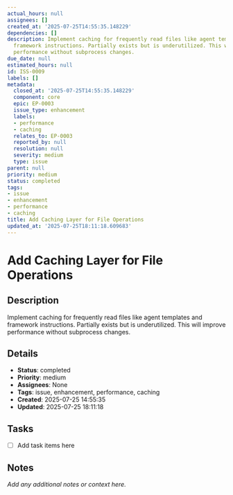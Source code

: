 ```yaml
---
actual_hours: null
assignees: []
created_at: '2025-07-25T14:55:35.148229'
dependencies: []
description: Implement caching for frequently read files like agent templates and
  framework instructions. Partially exists but is underutilized. This will improve
  performance without subprocess changes.
due_date: null
estimated_hours: null
id: ISS-0009
labels: []
metadata:
  closed_at: '2025-07-25T14:55:35.148229'
  component: core
  epic: EP-0003
  issue_type: enhancement
  labels:
  - performance
  - caching
  relates_to: EP-0003
  reported_by: null
  resolution: null
  severity: medium
  type: issue
parent: null
priority: medium
status: completed
tags:
- issue
- enhancement
- performance
- caching
title: Add Caching Layer for File Operations
updated_at: '2025-07-25T18:11:18.609683'
---
```


# Add Caching Layer for File Operations

## Description
Implement caching for frequently read files like agent templates and framework instructions. Partially exists but is underutilized. This will improve performance without subprocess changes.

## Details
- **Status**: completed
- **Priority**: medium
- **Assignees**: None
- **Tags**: issue, enhancement, performance, caching
- **Created**: 2025-07-25 14:55:35
- **Updated**: 2025-07-25 18:11:18

## Tasks
- [ ] Add task items here

## Notes
_Add any additional notes or context here._
